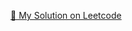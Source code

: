 [🧩 My Solution on Leetcode](https://leetcode.com/problems/merge-sorted-array/solutions/7275515/beats-100-of-the-solutions-best-python-solution)